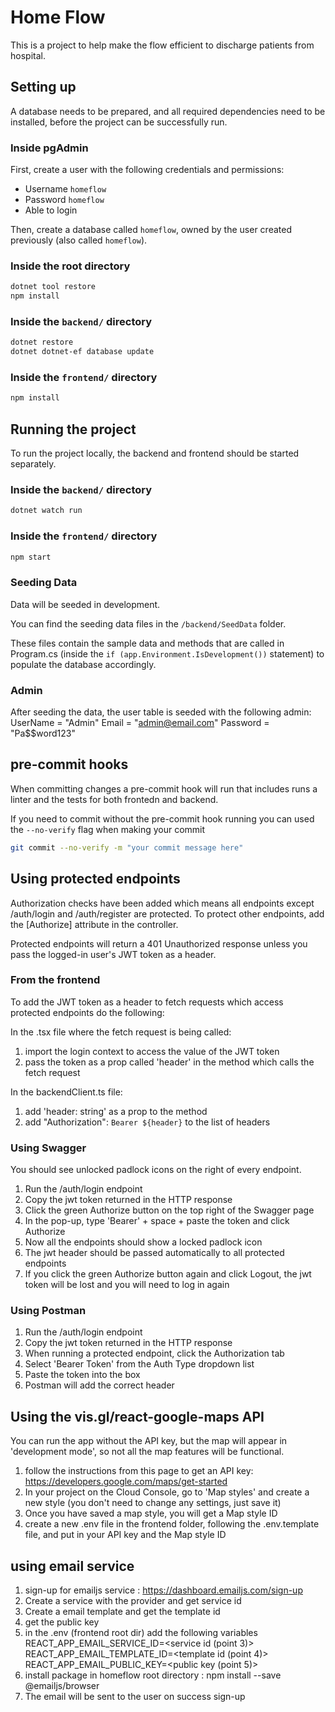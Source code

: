 # Home Flow

This is a project to help make the flow efficient to discharge patients from hospital.

## Setting up

A database needs to be prepared, and all required dependencies need to be installed, before the project can be successfully run.

### Inside pgAdmin

First, create a user with the following credentials and permissions:

- Username `homeflow`
- Password `homeflow`
- Able to login

Then, create a database called `homeflow`, owned by the user created previously (also called `homeflow`).

### Inside the root directory

```bash
dotnet tool restore
npm install
```

### Inside the `backend/` directory

```bash
dotnet restore
dotnet dotnet-ef database update
```

### Inside the `frontend/` directory

```bash
npm install
```

## Running the project

To run the project locally, the backend and frontend should be started separately.

### Inside the `backend/` directory

```bash
dotnet watch run
```

### Inside the `frontend/` directory

```bash
npm start
```

### Seeding Data

Data will be seeded in development.

You can find the seeding data files in the `/backend/SeedData` folder.

These files contain the sample data and methods that are called in Program.cs (inside the `if (app.Environment.IsDevelopment())` statement) to populate the database accordingly.

### Admin

After seeding the data, the user table is seeded with the following admin:
UserName = "Admin"
Email = "admin@email.com"
Password = "Pa$$word123"

## pre-commit hooks

When committing changes a pre-commit hook will run that includes runs a linter and the tests for both frontedn and backend.

If you need to commit without the pre-commit hook running you can used the `--no-verify` flag when making your commit

```bash
git commit --no-verify -m "your commit message here"
```

## Using protected endpoints

Authorization checks have been added which means all endpoints except /auth/login and /auth/register are protected. To protect other endpoints, add the [Authorize] attribute in the controller.

Protected endpoints will return a 401 Unauthorized response unless you pass the logged-in user's JWT token as a header.

### From the frontend

To add the JWT token as a header to fetch requests which access protected endpoints do the following:

In the .tsx file where the fetch request is being called:

1. import the login context to access the value of the JWT token
2. pass the token as a prop called 'header' in the method which calls the fetch request

In the backendClient.ts file:

1. add 'header: string' as a prop to the method
2. add "Authorization": `Bearer ${header}` to the list of headers

### Using Swagger

You should see unlocked padlock icons on the right of every endpoint.

1. Run the /auth/login endpoint
2. Copy the jwt token returned in the HTTP response
3. Click the green Authorize button on the top right of the Swagger page
4. In the pop-up, type 'Bearer' + space + paste the token and click Authorize
5. Now all the endpoints should show a locked padlock icon
6. The jwt header should be passed automatically to all protected endpoints
7. If you click the green Authorize button again and click Logout, the jwt token will be lost and you will need to log in again

### Using Postman

1. Run the /auth/login endpoint
2. Copy the jwt token returned in the HTTP response
3. When running a protected endpoint, click the Authorization tab
4. Select 'Bearer Token' from the Auth Type dropdown list
5. Paste the token into the box
6. Postman will add the correct header

## Using the vis.gl/react-google-maps API

You can run the app without the API key, but the map will appear in 'development mode', so not all the map features will be functional.

1. follow the instructions from this page to get an API key: https://developers.google.com/maps/get-started
2. In your project on the Cloud Console, go to 'Map styles' and create a new style (you don't need to change any settings, just save it)
3. Once you have saved a map style, you will get a Map style ID
4. create a new .env file in the frontend folder, following the .env.template file, and put in your API key and the Map style ID


## using email service

1. sign-up for emailjs service : https://dashboard.emailjs.com/sign-up
2. Create a service with the provider and get service id
3. Create a email template and get the template id
4. get the public key
5. in the .env (frontend root dir) add the following variables
   REACT_APP_EMAIL_SERVICE_ID=<service id (point 3)>
   REACT_APP_EMAIL_TEMPLATE_ID=<template id (point 4)>
   REACT_APP_EMAIL_PUBLIC_KEY=<public key (point 5)>
6. install package in homeflow root directory : npm install --save @emailjs/browser
7. The email will be sent to the user on success sign-up
